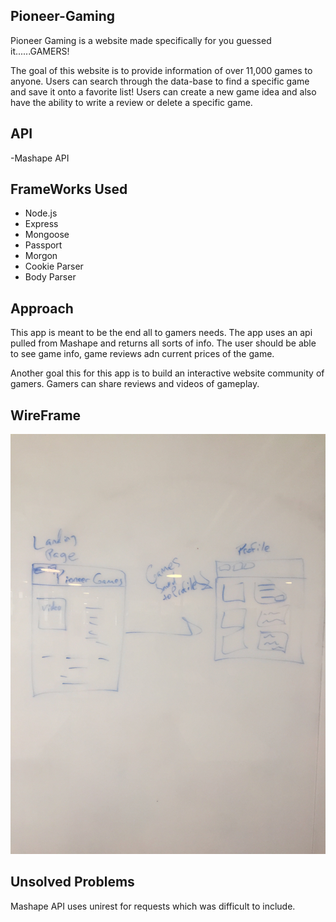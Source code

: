 ## Pioneer-Gaming


Pioneer Gaming is a website made specifically for you guessed it......GAMERS!

The goal of this website is to provide information of over 11,000 games to anyone. Users can search through the data-base to find a specific game and save it onto a favorite list! Users can create a new game idea and also have the ability to write a review or delete a specific game.

## API
-Mashape API

## FrameWorks Used
- Node.js
- Express
- Mongoose
- Passport
- Morgon
- Cookie Parser
- Body Parser 

## Approach 

This app is meant to be the end all to gamers needs. The app uses an api pulled from Mashape and returns all sorts of info. The user should be able to see game info, game reviews adn current prices of the game.

Another goal this for this app is to build an interactive website community of gamers. Gamers can share reviews and videos of gameplay.

## WireFrame

<img src="img_2186.jpg">


## Unsolved Problems

Mashape API uses unirest for requests which was difficult to include.

